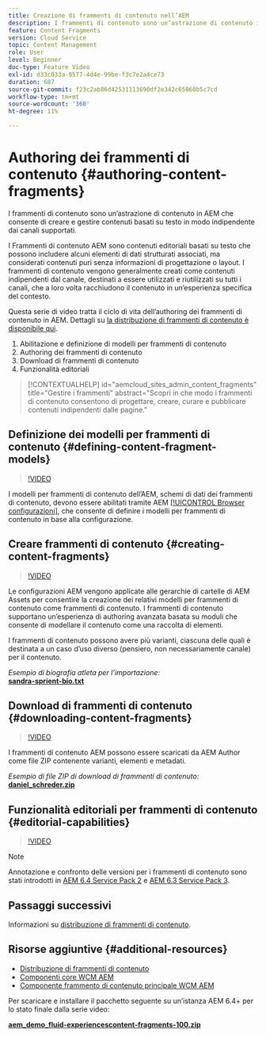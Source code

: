 ```yaml
---
title: Creazione di frammenti di contenuto nell’AEM
description: I frammenti di contenuto sono un’astrazione di contenuto in AEM che consente di creare e gestire contenuti basati su testo in modo indipendente dai canali supportati.
feature: Content Fragments
version: Cloud Service
topic: Content Management
role: User
level: Beginner
doc-type: Feature Video
exl-id: d33c033a-9577-4d4e-99be-f3c7e2a4ce73
duration: 687
source-git-commit: f23c2ab86d42531113690df2e342c65060b5c7cd
workflow-type: tm+mt
source-wordcount: '360'
ht-degree: 11%

---
```


# Authoring dei frammenti di contenuto {#authoring-content-fragments}

I frammenti di contenuto sono un’astrazione di contenuto in AEM che consente di creare e gestire contenuti basati su testo in modo indipendente dai canali supportati.

I Frammenti di contenuto AEM sono contenuti editoriali basati su testo che possono includere alcuni elementi di dati strutturati associati, ma considerati contenuti puri senza informazioni di progettazione o layout. I frammenti di contenuto vengono generalmente creati come contenuti indipendenti dal canale, destinati a essere utilizzati e riutilizzati su tutti i canali, che a loro volta racchiudono il contenuto in un’esperienza specifica del contesto.

Questa serie di video tratta il ciclo di vita dell’authoring dei frammenti di contenuto in AEM. Dettagli su [la distribuzione di frammenti di contenuto è disponibile qui](content-fragments-delivery-feature-video-use.md).

1. Abilitazione e definizione di modelli per frammenti di contenuto
2. Authoring dei frammenti di contenuto
3. Download di frammenti di contenuto
4. Funzionalità editoriali

>[!CONTEXTUALHELP]
>id="aemcloud_sites_admin_content_fragments"
>title="Gestire i frammenti"
>abstract="Scopri in che modo i frammenti di contenuto consentono di progettare, creare, curare e pubblicare contenuti indipendenti dalle pagine."

## Definizione dei modelli per frammenti di contenuto {#defining-content-fragment-models}

>[!VIDEO](https://video.tv.adobe.com/v/22452?quality=12&learn=on)

I modelli per frammenti di contenuto dell’AEM, schemi di dati dei frammenti di contenuto, devono essere abilitati tramite AEM [[!UICONTROL Browser configurazioni]](https://experienceleague.adobe.com/docs/experience-manager-cloud-service/implementing/developing/configurations.html?lang=it), che consente di definire i modelli per frammenti di contenuto in base alla configurazione.

## Creare frammenti di contenuto {#creating-content-fragments}

>[!VIDEO](https://video.tv.adobe.com/v/22451?quality=12&learn=on)

Le configurazioni AEM vengono applicate alle gerarchie di cartelle di AEM Assets per consentire la creazione dei relativi modelli per frammenti di contenuto come frammenti di contenuto. I frammenti di contenuto supportano un’esperienza di authoring avanzata basata su moduli che consente di modellare il contenuto come una raccolta di elementi.

I frammenti di contenuto possono avere più varianti, ciascuna delle quali è destinata a un caso d’uso diverso (pensiero, non necessariamente canale) per il contenuto.

*Esempio di biografia atleta per l’importazione:*\
**[sandra-sprient-bio.txt](assets/sandra-sprient-bio.txt)**

## Download di frammenti di contenuto {#downloading-content-fragments}

>[!VIDEO](https://video.tv.adobe.com/v/22450?quality=12&learn=on)

I frammenti di contenuto AEM possono essere scaricati da AEM Author come file ZIP contenente varianti, elementi e metadati.

*Esempio di file ZIP di download di frammenti di contenuto:*\
**[daniel_schreder.zip](assets/daniel_schreder.zip)**

## Funzionalità editoriali per frammenti di contenuto {#editorial-capabilities}

>[!VIDEO](https://video.tv.adobe.com/v/25891?quality=12&learn=on)

>[!NOTE]
>
> Annotazione e confronto delle versioni per i frammenti di contenuto sono stati introdotti in [AEM 6.4 Service Pack 2](https://helpx.adobe.com/it/experience-manager/aem-releases-updates.html) e [AEM 6.3 Service Pack 3](https://helpx.adobe.com/it/experience-manager/6-3/release-notes/sp3-release-notes.html).

## Passaggi successivi

Informazioni su [distribuzione di frammenti di contenuto](content-fragments-delivery-feature-video-use.md).

## Risorse aggiuntive {#additional-resources}

* [Distribuzione di frammenti di contenuto](content-fragments-delivery-feature-video-use.md)
* [Componenti core WCM AEM](https://experienceleague.adobe.com/docs/experience-manager-core-components/using/introduction.html?lang=it)
* [Componente frammento di contenuto principale WCM AEM](https://experienceleague.adobe.com/docs/experience-manager-core-components/using/components/content-fragment-component.html?lang=it)

Per scaricare e installare il pacchetto seguente su un’istanza AEM 6.4+ per lo stato finale dalla serie video:

**[aem_demo_fluid-experiencescontent-fragments-100.zip](assets/aem_demo_fluid-experiencescontent-fragments-100.zip)**
